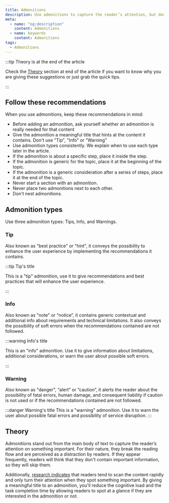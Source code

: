 ```yaml
---
title: Admonitions
description: Use admonitions to capture the reader’s attention, but don't overuse them.
meta:
  - name: "og:description"
    content: Admonitions
  - name: keywords
    content: Admonitions
tags:
  - Admonitions
---
```


:::tip Theory is at the end of the article

Check the [Theory](#theory "Theory section of the article") section at end of the article if you want to know why you are giving these suggestions
or just grab the quick tips.

:::

## Follow these recommendations

When you use admonitions, keep these recommendations in mind:

<!-- vale off -->

- Before adding an admonition, ask yourself whether an admonition is really needed for that content
- Give the admonition a meaningful title that hints at the content it contains. Don't use "Tip", "Info" or "Warning"
- Use admonition types consistently. We explain when to use each type later in the article.
- If the admonition is about a specific step, place it inside the step.
- If the admonition is generic for the topic, place it at the beginning of the topic.
- If the admonition is a generic consideration after a series of steps, place it at the end of the topic.
- Never start a section with an admonition.
- Never place two admonitions next to each other.
- Don't nest admonitions.

<!-- vale on -->

## Admonition types

Use three admonition types: Tips, Info, and Warnings.

### Tip

Also known as "best practice" or "hint", it conveys the possibility to enhance the user experience by implementing the recommendations it contains.

:::tip Tip's title

This is a "tip" admonition, use it to give recommendations and best practices that will enhance the user experience.

:::

### Info

Also known as "note" or “notice”, it contains generic contextual and additional info about requirements and technical limitations.
It also conveys the possibility of soft errors when the recommendations contained are not followed.

:::warning Info's title

This is an "info" admonition. Use it to give information about limitations, additional considerations, or warn the user about possible soft errors.

:::

### Warning

Also known as "danger", “alert” or “caution”, it alerts the reader about the possibility of fatal errors,
human damage, and consequent liability if caution is not used or if the recommendations contained are not followed.

:::danger Warning's title
This is a "warning" admonition. Use it to warn the user about possible fatal errors and possibility of service disruption.
:::

## Theory

Admonitions stand out from the main body of text to capture the reader’s attention on something important.
For their nature, they break the reading flow and are perceived as a distraction by readers.
If they appear frequently, readers will think that they don't contain important information, so they will skip them.

Additionally, [research indicates](https://www.nngroup.com/articles/how-users-read-on-the-web/ "How users read on the Web by Nielsen Norman Group") that readers tend to scan the content rapidly
and only turn their attention when they spot something important.
By giving a meaningful title to an admonition, you'll reduce the cognitive load and the task completion time
by allowing readers to spot at a glance if they are interested in the admonition or not.